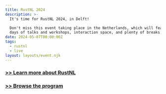 ```yaml
---
title: RustNL 2024
description: >-
  It's time for RustNL 2024, in Delft!

  Don't miss this event taking place in the Netherlands, which will feature two
  days of talks and workshops, interaction space, and plenty of breaks to talk.
date: 2024-05-07T00:00:00Z
tags:
  - rustnl
  - live
layout: layouts/event.njk
---
```

### [&gt;&gt; Learn more about RustNL](https://2024.rustnl.org/)

### [&gt;&gt; Browse the program](https://2024.rustnl.org/speakers/)